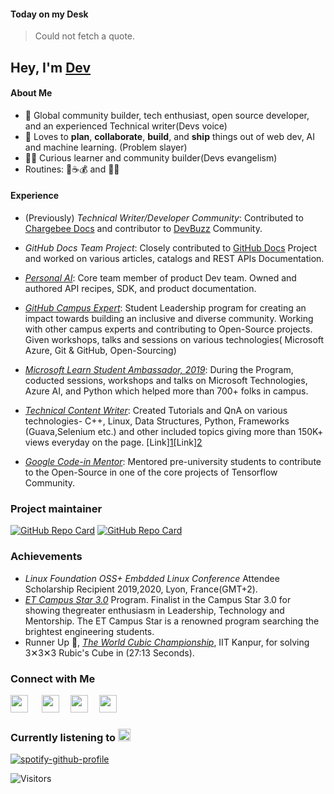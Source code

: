 #### Today on my Desk
> Could not fetch a quote.


## Hey, I'm [Dev](https://codewithdev.vercel.app)


#### About Me

- 🔭 Global community builder, tech enthusiast, open source developer, and an experienced Technical writer(Devs voice)
- 🎲 Loves to **plan**, **collaborate**, **build**, and **ship** things out of web dev, AI and machine learning. (Problem slayer)
- 👨‍💻 Curious learner and community builder(Devs evangelism)
- Routines: 🚴☕️💰 and 👨‍💻


#### Experience

- (Previously) _Technical Writer/Developer Community_: Contributed to [Chargebee Docs](https://www.chargebee.com/docs/2.0/index.html) and contributor to [DevBuzz](https://devbuzz.chargebee.com) Community.
- _GitHub Docs Team Project_:  Closely contributed to [GitHub Docs](https://docs.github.com) Project and worked on various articles, catalogs and REST APIs Documentation.
- _[Personal AI](https://personal.ai)_: Core team member of product Dev team. Owned and authored API recipes, SDK, and product documentation.
 
- _[GitHub Campus Expert](https://githubcampus.expert/codewithdev/)_: Student Leadership program for creating an impact towards building an inclusive and diverse community. Working with other campus experts and contributing to Open-Source projects. Given workshops, talks and sessions on various technologies( Microsoft Azure, Git & GitHub, Open-Sourcing)

- _[Microsoft Learn Student Ambassador, 2019]()_: During the Program, coducted sessions, workshops and talks on Microsoft Technologies, Azure AI, and Python which helped more than 700+ folks in campus. 
- _[Technical Content Writer]()_: Created Tutorials and QnA on various technologies- C++, Linux, Data Structures, Python, Frameworks (Guava,Selenium etc.) and other included topics giving more than 150K+ views everyday on the page. 
[Link][1](https://www.tutorialspoint.com/answers/dev-prakash-sharma)[Link][2](https://auth.geeksforgeeks.org/user/codewithdev/articles)

- _[Google Code-in Mentor]()_: Mentored pre-university students to contribute to the Open-Source in one of the core projects of Tensorflow Community.

### Project maintainer
[![GitHub Repo Card](https://github-readme-stats.vercel.app/api/pin/?username=codewithdev&repo=C-plus-plus-Algorithms)](https://github.com/codewithdev/C-plus-plus-Algorithms) 
[![GitHub Repo Card](https://github-readme-stats.vercel.app/api/pin/?username=codewithdev&repo=NASA-APOD-Viewer)](https://github.com/codewithdev/NASA-APOD-Viewer)

### Achievements

- _Linux Foundation OSS+ Embdded Linux Conference_ Attendee Scholarship Recipient 2019,2020, Lyon, France(GMT+2).
- _[ET Campus Star 3.0](https://www.facebook.com/ETCampusStar/photos/pcb.498489397477917/498489324144591/)_ Program. Finalist in the Campus Star 3.0 for showing thegreater enthusiasm in Leadership, Technology and Mentorship. The ET Campus Star is a renowned program searching the brightest engineering students.
- Runner Up 🥈, _[The World Cubic Championship](https://www.worldcubeassociation.org/competitions/IITKanpurOpen2019)_, IIT Kanpur, for solving 3️✕3️✕3 Rubic's Cube in (27:13 Seconds).


### Connect with Me 
[<img src= "https://user-images.githubusercontent.com/44609609/124388598-3216e880-dd01-11eb-8b54-4f35a8fbd97b.png" width= "28px">](https://www.linkedin.com/in/idevprakaash)
&emsp;
[<img src="https://user-images.githubusercontent.com/44609609/124387382-06453400-dcfc-11eb-8cd6-ae9fcb6e23d1.png" width= "28px">](https://www.twitter.com/codewithdev)&emsp;
[<img src="https://d2fltix0v2e0sb.cloudfront.net/dev-black.png" width= "28px">](https://dev.to/codewithdev)&emsp;
[<img src= "https://user-images.githubusercontent.com/44609609/124388683-8cb04480-dd01-11eb-85e6-085b2b5420d8.png" width= "28px">](https://stackoverflow.com/users/13662843/codewithdev)

### Currently listening to <img src="https://upload.wikimedia.org/wikipedia/commons/thumb/8/84/Spotify_icon.svg/1982px-Spotify_icon.svg.png" width= "20px"/>
[![spotify-github-profile](https://spotify-github-profile.kittinanx.com/api/view?uid=zaqmzia7hmpacxjzr7nxwh7h8&cover_image=false&theme=natemoo-re&show_offline=true&background_color=121212&interchange=true&bar_color=53b14f&bar_color_cover=false)](https://spotify-github-profile.kittinanx.com/api/view?uid=zaqmzia7hmpacxjzr7nxwh7h8&redirect=true)

 ![Visitors](https://komarev.com/ghpvc/?username=codewithdev)


